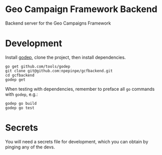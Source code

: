 # Geo Campaign Framework Backend
Backend server for the Geo Campaigns Framework

# Development

Install [godep](https://github.com/tools/godep), clone the project, then install dependencies.

```
go get github.com/tools/godep
git clone git@github.com:npepinpe/gcfbackend.git
cd gcfbackend
godep get
```

When testing with dependencies, remember to preface all `go` commands with `godep`, e.g.:

```
godep go build
godep go test
```

# Secrets

You will need a secrets file for development, which you can obtain by pinging any of the devs.

